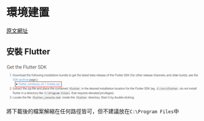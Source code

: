 # 環境建置

[原文網址](https://flutter.io/setup-windows/)

## 安裝 Flutter

![安裝網頁](/images/install_index.png)

將下載後的檔案解縮在任何路徑皆可，但不建議放在`C:\Program Files`中



